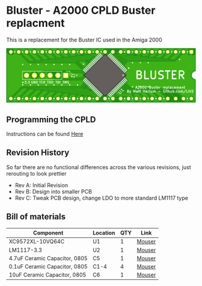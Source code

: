 # Bluster - A2000 CPLD Buster replacment
This is a replacement for the Buster IC used in the Amiga 2000

![PCB](Docs/PCB.png?raw=True)

## Programming the CPLD

Instructions can be found [Here](Programming.md)

## Revision History
So far there are no functional differences across the various revisions, just rerouting to look prettier
 
* Rev A: Initial Revision
* Rev B: Design into smaller PCB
* Rev C: Tweak PCB design, change LDO to more standard LM1117 type

## Bill of materials

|Component|Location|QTY|Link|
|---------|--------|---|------|
|XC9572XL-10VQ64C|U1|1|[Mouser](https://www.mouser.se/ProductDetail/217-C9572XL-10VQG64C)|
|LM1117-3.3|U2|1|[Mouser](https://www.mouser.com/ProductDetail/863-NCP1117ST33T3G)|
|4.7uF Ceramic Capacitor, 0805|C5|1|[Mouser](https://www.mouser.com/ProductDetail/187-CL21A475KOFNNNG)|
|0.1uF Ceramic Capacitor, 0805|C1-4|4|[Mouser](https://www.mouser.com/ProductDetail/963-EMF212B7104MGHT)|
|10uF Ceramic Capacitor, 0805|C6|1|[Mouser](https://www.mouser.com/ProductDetail/187-CL21A106KOQNNNG)|

